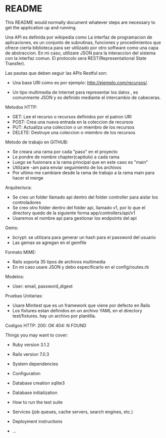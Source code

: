 # README

This README would normally document whatever steps are necessary to get the
application up and running.

Una API es definida por wikipedia como La interfaz de programacion de aplicaciones, es un conjunto de subrutinas, funciones y procedimientos
que ofrece cierta biblioteca para ser utilizado por otro software como una capa de abstraccion. 
En mi caso, utilizare JSON para la interaccion del sistema con la interfaz comun. 
El protocolo sera REST(Representational State Transfer).

Las pautas que deben seguir las APIs Restful son: 

* Una base URI como es por ejemplo: http://ejemplo.com/recursos/.

* Un tipo multimedia de Internet para representar los datos , es comunmente JSON y es definido mediante el intercambio de cabeceras.

Metodos HTTP:

* GET: Lee el recurso o recursos definidos por el patron URI
* POST: Crea una nueva entrada en la coleccion de recursos
* PUT: Actualiza una coleccion o un miembro de los recursos
* DELETE: Destruye una coleccion o miembro de los recursos

Metodo de trabajo en GITHUB:

* Se creara una rama por cada "paso" en el proyecto
* Le pondre de nombre chapter(capitulo) a cada rama
* Luego se fusionara a la rama principal que en este caso es "main"
* Utilizare -am para enviar seguimiento de los archivos
* Por ultimo me cambiare desde la rama de trabajo a la rama main para hacer el merge

Arquitectura: 

* Se creo un folder llamado api dentro del folder controller para aislar los controladores
* Se creo otro folder dentro del folder api, llamado v1, por lo que el directory quedo de la siguiente forma app/controllers/api/v1
* Usaremos el nombre api para gestionar los endpoints del api

Gems:

* bcrypt: se utilizara para generar un hash para el password del usuario
* Las gemas se agregan en el gemfile

Formato MIME:

* Rails soporta 35 tipos de archivos multimedia
* En mi caso usare JSON y debo especificarlo en el config/routes.rb


Modelos:

* User: email, password_digest



Pruebas Unitarias:

* Usare Minitest que es un framework que viene por defecto en Rails
* Los fixtures estan definidos en un archivo YAML en el directory test/fixtures. hay un archivo por plantilla.

Codigos HTTP:
200: OK
404: N FOUND

Things you may want to cover:

* Ruby version 3.1.2

* Rails version 7.0.3

* System dependencies

* Configuration

* Database creation sqlite3

* Database initialization

* How to run the test suite

* Services (job queues, cache servers, search engines, etc.)

* Deployment instructions

* ...
